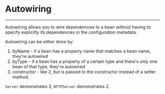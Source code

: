 # Autowiring
---

Autowiring allows you to wire dependencies to a bean without having to specify explicitly its dependencies in the configuration metadata.

Autowiring can be either done by:
1. byName - if a bean has a property name that matches a bean name, they're autowired
2. byType - if a bean has a property of a certain type and there's only one bean of that type, they're autowired
3. constructor - like 2, but is passed to the constructor instead of a setter method.

`Server` demonstrates 3, `HTTPServer` demonstrates 2.

